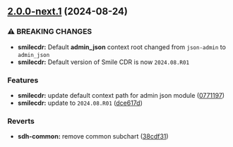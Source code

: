 ## [2.0.0-next.1](https://gitlab.com/smilecdr-public/smile-dh-helm-charts/compare/v1.1.1...v2.0.0-next.1) (2024-08-24)

### ⚠ BREAKING CHANGES

* **smilecdr:** Default **admin_json** context root changed from `json-admin` to `admin_json`
* **smilecdr:** Default version of Smile CDR is now `2024.08.R01`

### Features

* **smilecdr:** update default context path for admin json module ([0771197](https://gitlab.com/smilecdr-public/smile-dh-helm-charts/commit/077119721b0bcba2fbd0ade42a6cb73de10566c6))
* **smilecdr:** update to `2024.08.R01` ([dce617d](https://gitlab.com/smilecdr-public/smile-dh-helm-charts/commit/dce617df655f7984a381db1838f3257938c35e47))

### Reverts

* **sdh-common:** remove common subchart ([38cdf31](https://gitlab.com/smilecdr-public/smile-dh-helm-charts/commit/38cdf3153021e971e53fcdbf264c6b09c0b6f54a))

